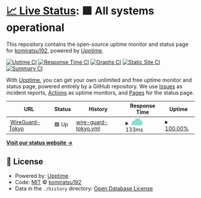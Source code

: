 # [📈 Live Status](https://komiratsu192.github.io/upptime): <!--live status--> **🟩 All systems operational**

This repository contains the open-source uptime monitor and status page for [komiratsu192](https://komiratsu192.github.io/upptime), powered by [Upptime](https://github.com/upptime/upptime).

[![Uptime CI](https://github.com/komiratsu192/upptime/workflows/Uptime%20CI/badge.svg)](https://github.com/komiratsu192/upptime/actions?query=workflow%3A%22Uptime+CI%22)
[![Response Time CI](https://github.com/komiratsu192/upptime/workflows/Response%20Time%20CI/badge.svg)](https://github.com/komiratsu192/upptime/actions?query=workflow%3A%22Response+Time+CI%22)
[![Graphs CI](https://github.com/komiratsu192/upptime/workflows/Graphs%20CI/badge.svg)](https://github.com/komiratsu192/upptime/actions?query=workflow%3A%22Graphs+CI%22)
[![Static Site CI](https://github.com/komiratsu192/upptime/workflows/Static%20Site%20CI/badge.svg)](https://github.com/komiratsu192/upptime/actions?query=workflow%3A%22Static+Site+CI%22)
[![Summary CI](https://github.com/komiratsu192/upptime/workflows/Summary%20CI/badge.svg)](https://github.com/komiratsu192/upptime/actions?query=workflow%3A%22Summary+CI%22)

With [Upptime](https://upptime.js.org), you can get your own unlimited and free uptime monitor and status page, powered entirely by a GitHub repository. We use [Issues](https://github.com/komiratsu192/upptime/issues) as incident reports, [Actions](https://github.com/komiratsu192/upptime/actions) as uptime monitors, and [Pages](https://komiratsu192.github.io/upptime) for the status page.

<!--start: status pages-->
<!-- This summary is generated by Upptime (https://github.com/upptime/upptime) -->
<!-- Do not edit this manually, your changes will be overwritten -->
<!-- prettier-ignore -->
| URL | Status | History | Response Time | Uptime |
| --- | ------ | ------- | ------------- | ------ |
| <img alt="" src="https://icons.duckduckgo.com/ip3/null.ico" height="13"> [WireGuard-Tokyo](35.78.238.65) | 🟩 Up | [wire-guard-tokyo.yml](https://github.com/komiratsu192/upptime/commits/HEAD/history/wire-guard-tokyo.yml) | <details><summary><img alt="Response time graph" src="./graphs/wire-guard-tokyo/response-time-week.png" height="20"> 133ms</summary><br><a href="https://komiratsu192.github.io/upptime/history/wire-guard-tokyo"><img alt="Response time 146" src="https://img.shields.io/endpoint?url=https%3A%2F%2Fraw.githubusercontent.com%2Fkomiratsu192%2Fupptime%2FHEAD%2Fapi%2Fwire-guard-tokyo%2Fresponse-time.json"></a><br><a href="https://komiratsu192.github.io/upptime/history/wire-guard-tokyo"><img alt="24-hour response time 127" src="https://img.shields.io/endpoint?url=https%3A%2F%2Fraw.githubusercontent.com%2Fkomiratsu192%2Fupptime%2FHEAD%2Fapi%2Fwire-guard-tokyo%2Fresponse-time-day.json"></a><br><a href="https://komiratsu192.github.io/upptime/history/wire-guard-tokyo"><img alt="7-day response time 133" src="https://img.shields.io/endpoint?url=https%3A%2F%2Fraw.githubusercontent.com%2Fkomiratsu192%2Fupptime%2FHEAD%2Fapi%2Fwire-guard-tokyo%2Fresponse-time-week.json"></a><br><a href="https://komiratsu192.github.io/upptime/history/wire-guard-tokyo"><img alt="30-day response time 146" src="https://img.shields.io/endpoint?url=https%3A%2F%2Fraw.githubusercontent.com%2Fkomiratsu192%2Fupptime%2FHEAD%2Fapi%2Fwire-guard-tokyo%2Fresponse-time-month.json"></a><br><a href="https://komiratsu192.github.io/upptime/history/wire-guard-tokyo"><img alt="1-year response time 146" src="https://img.shields.io/endpoint?url=https%3A%2F%2Fraw.githubusercontent.com%2Fkomiratsu192%2Fupptime%2FHEAD%2Fapi%2Fwire-guard-tokyo%2Fresponse-time-year.json"></a></details> | <details><summary><a href="https://komiratsu192.github.io/upptime/history/wire-guard-tokyo">100.00%</a></summary><a href="https://komiratsu192.github.io/upptime/history/wire-guard-tokyo"><img alt="All-time uptime 100.00%" src="https://img.shields.io/endpoint?url=https%3A%2F%2Fraw.githubusercontent.com%2Fkomiratsu192%2Fupptime%2FHEAD%2Fapi%2Fwire-guard-tokyo%2Fuptime.json"></a><br><a href="https://komiratsu192.github.io/upptime/history/wire-guard-tokyo"><img alt="24-hour uptime 100.00%" src="https://img.shields.io/endpoint?url=https%3A%2F%2Fraw.githubusercontent.com%2Fkomiratsu192%2Fupptime%2FHEAD%2Fapi%2Fwire-guard-tokyo%2Fuptime-day.json"></a><br><a href="https://komiratsu192.github.io/upptime/history/wire-guard-tokyo"><img alt="7-day uptime 100.00%" src="https://img.shields.io/endpoint?url=https%3A%2F%2Fraw.githubusercontent.com%2Fkomiratsu192%2Fupptime%2FHEAD%2Fapi%2Fwire-guard-tokyo%2Fuptime-week.json"></a><br><a href="https://komiratsu192.github.io/upptime/history/wire-guard-tokyo"><img alt="30-day uptime 100.00%" src="https://img.shields.io/endpoint?url=https%3A%2F%2Fraw.githubusercontent.com%2Fkomiratsu192%2Fupptime%2FHEAD%2Fapi%2Fwire-guard-tokyo%2Fuptime-month.json"></a><br><a href="https://komiratsu192.github.io/upptime/history/wire-guard-tokyo"><img alt="1-year uptime 100.00%" src="https://img.shields.io/endpoint?url=https%3A%2F%2Fraw.githubusercontent.com%2Fkomiratsu192%2Fupptime%2FHEAD%2Fapi%2Fwire-guard-tokyo%2Fuptime-year.json"></a></details>

<!--end: status pages-->

[**Visit our status website →**](https://komiratsu192.github.io/upptime)

## 📄 License

- Powered by: [Upptime](https://github.com/upptime/upptime)
- Code: [MIT](./LICENSE) © [komiratsu192](https://komiratsu192.github.io/upptime)
- Data in the `./history` directory: [Open Database License](https://opendatacommons.org/licenses/odbl/1-0/)
